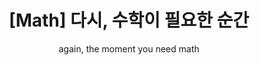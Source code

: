 ---
layout: post
title: "[Math] 다시, 수학이 필요한 순간"
subtitle: "again, the moment you need math"
category: books
tags: math book
image:
path: /assets/img/books/math/2020/2020-06-24/again-need-math-moment.png
---